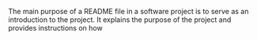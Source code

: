 The main purpose of a README file in a software project is to serve as an introduction to the project. It explains the purpose of the project and provides instructions on how 

